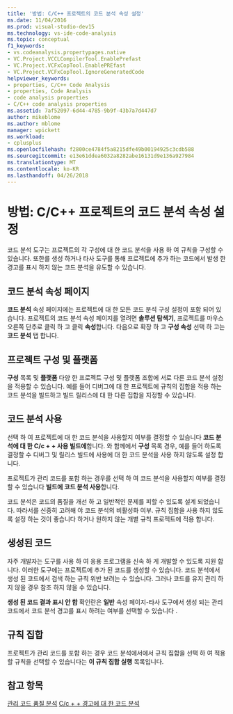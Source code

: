 ```yaml
---
title: '방법: C/C++ 프로젝트의 코드 분석 속성 설정'
ms.date: 11/04/2016
ms.prod: visual-studio-dev15
ms.technology: vs-ide-code-analysis
ms.topic: conceptual
f1_keywords:
- vs.codeanalysis.propertypages.native
- VC.Project.VCCLCompilerTool.EnablePrefast
- VC.Project.VCFxCopTool.EnablePREfast
- VC.Project.VCFxCopTool.IgnoreGeneratedCode
helpviewer_keywords:
- properties, C/C++ Code Analysis
- properties, Code Analysis
- code analysis properties
- C/C++ code analysis properties
ms.assetid: 7af52097-6d44-4785-9b9f-43b7a7d447d7
author: mikeblome
ms.author: mblome
manager: wpickett
ms.workload:
- cplusplus
ms.openlocfilehash: f2800ce4784f5a8215dfe49b00194925c3cdb588
ms.sourcegitcommit: e13e61ddea6032a8282abe16131d9e136a927984
ms.translationtype: MT
ms.contentlocale: ko-KR
ms.lasthandoff: 04/26/2018
---
```

# <a name="how-to-set-code-analysis-properties-for-cc-projects"></a>방법: C/C++ 프로젝트의 코드 분석 속성 설정
코드 분석 도구는 프로젝트의 각 구성에 대 한 코드 분석을 사용 하 여 규칙을 구성할 수 있습니다. 또한를 생성 하거나 타사 도구를 통해 프로젝트에 추가 하는 코드에서 발생 한 경고를 표시 하지 않는 코드 분석을 유도할 수 있습니다.

## <a name="code-analysis-property-page"></a>코드 분석 속성 페이지
 **코드 분석** 속성 페이지에는 프로젝트에 대 한 모든 코드 분석 구성 설정이 포함 되어 있습니다. 프로젝트의 코드 분석 속성 페이지를 열려면 **솔루션 탐색기**, 프로젝트를 마우스 오른쪽 단추로 클릭 하 고 클릭 **속성**합니다. 다음으로 확장 하 고 **구성 속성** 선택 하 고는 **코드 분석** 탭 합니다.

## <a name="project-configuration-and-platform"></a>프로젝트 구성 및 플랫폼
 **구성** 목록 및 **플랫폼** 다양 한 프로젝트 구성 및 플랫폼 조합에 서로 다른 코드 분석 설정을 적용할 수 있습니다. 예를 들어 디버그에 대 한 프로젝트에 규칙의 집합을 적용 하는 코드 분석을 빌드하고 빌드 릴리스에 대 한 다른 집합을 지정할 수 있습니다.

## <a name="enabling-code-analysis"></a>코드 분석 사용
 선택 하 여 프로젝트에 대 한 코드 분석을 사용할지 여부를 결정할 수 있습니다 **코드 분석에 대 한 C/c + + 사용 빌드에**합니다. 와 함께에서 **구성** 목록 경우, 예를 들어 하도록 결정할 수 디버그 및 릴리스 빌드에 사용에 대 한 코드 분석을 사용 하지 않도록 설정 합니다.

 프로젝트가 관리 코드를 포함 하는 경우를 선택 하 여 코드 분석을 사용할지 여부를 결정할 수 있습니다 **빌드에 코드 분석 사용**합니다.

 코드 분석은 코드의 품질을 개선 하 고 일반적인 문제를 피할 수 있도록 설계 되었습니다. 따라서를 신중히 고려해 야 코드 분석의 비활성화 여부. 규칙 집합을 사용 하지 않도록 설정 하는 것이 좋습니다 하거나 원하지 않는 개별 규칙 프로젝트에 적용 합니다.

## <a name="generated-code"></a>생성된 코드
 자주 개발자는 도구를 사용 하 여 응용 프로그램을 신속 하 게 개발할 수 있도록 지원 합니다. 이러한 도구에는 프로젝트에 추가 된 코드를 생성할 수 있습니다. 코드 분석에서 생성 된 코드에서 검색 하는 규칙 위반 보려는 수 있습니다. 그러나 코드를 유지 관리 하지 않을 경우 참조 하지 않을 수 있습니다.

 **생성 된 코드 결과 표시 안 함** 확인란은 **일반** 속성 페이지-타사 도구에서 생성 되는 관리 코드에서 코드 분석 경고를 표시 하려는 여부를 선택할 수 있습니다 .

## <a name="rule-sets"></a>규칙 집합
 프로젝트가 관리 코드를 포함 하는 경우 코드 분석에서에서 규칙 집합을 선택 하 여 적용할 규칙을 선택할 수 있습니다는 **이 규칙 집합 실행** 목록입니다.

## <a name="see-also"></a>참고 항목
 [관리 코드 품질 분석](../code-quality/analyzing-managed-code-quality-by-using-code-analysis.md) [C/c + + 경고에 대 한 코드 분석](../code-quality/code-analysis-for-c-cpp-warnings.md)